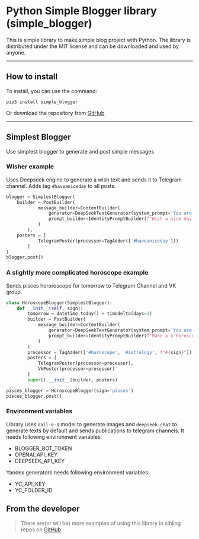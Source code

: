 # **Python Simple Blogger library (simple_blogger)** #

This is simple library to make simple blog project with Python. 
The library is distributed under the MIT license and can be downloaded and used by anyone.

----------

## How to install ##

To install, you can use the command:

    pip3 install simple_blogger

Or download the repository from [GitHub](https://github.com/athenova/simple_blogger)

----------

## Simplest Blogger ##

Use simplest blogger to generate and post simple messages

### Wisher example ###

Uses Deepseek engine to generate a wish text and sends it to Telegram channel. 
Adds tag `#haveaniceday` to all posts. 

```python
blogger = SimplestBlogger(
    builder = PostBuilder(
            message_builder=ContentBuilder(
                generator=DeepSeekTextGenerator(system_prompt='You are the most optimistic human in the world'),
                prompt_builder=IdentityPromptBuilder(f"Wish a nice day to the World, use emojies")
            )
        ),
    posters = [
            TelegramPoster(processor=TagAdder(['#haveaniceday']))
        ]
)
blogger.post()
```

### A slightly more complicated horoscope example ###

Sends pisces hororoscope for tomorrow to Telegram Channel and VK group.

```python
class HoroscopeBlogger(SimplestBlogger):
    def __init__(self, sign):
        tomorrow = datetime.today() + timedelta(days=1)
        builder = PostBuilder(
            message_builder=ContentBuilder(
                generator=DeepSeekTextGenerator(system_prompt='You are a professional astrologist'),
                prompt_builder=IdentityPromptBuilder(f"Make a a horoscope on {tomorrow.strftime('%Y-%m-%d')} for '{sign}', use emojies, use less than 300 words")
            )
        )
        processor = TagAdder(['#horoscope', '#astrology', f"#{sign}"])
        posters = [
            TelegramPoster(processor=processor),
            VkPoster(processor=processor)
        ]
        super().__init__(builder, posters)

pisces_blogger = HoroscopeBlogger(sign='pisces')
pisces_blogger.post()
```

### Environment variables ###

Library uses `dall-e-3` model to generate images and `deepseek-chat` to generate texts by default and sends publications to telegram channels.
It needs following environment variables:
- BLOGGER_BOT_TOKEN
- OPENAI_API_KEY
- DEEPSEEK_API_KEY

Yandex generators needs following environment variables:
- YC_API_KEY
- YC_FOLDER_ID


## From the developer ##

> There are(or will be) more examples of using this library in sibling repos on [GitHub](https://github.com/athenova/simple_blogger)